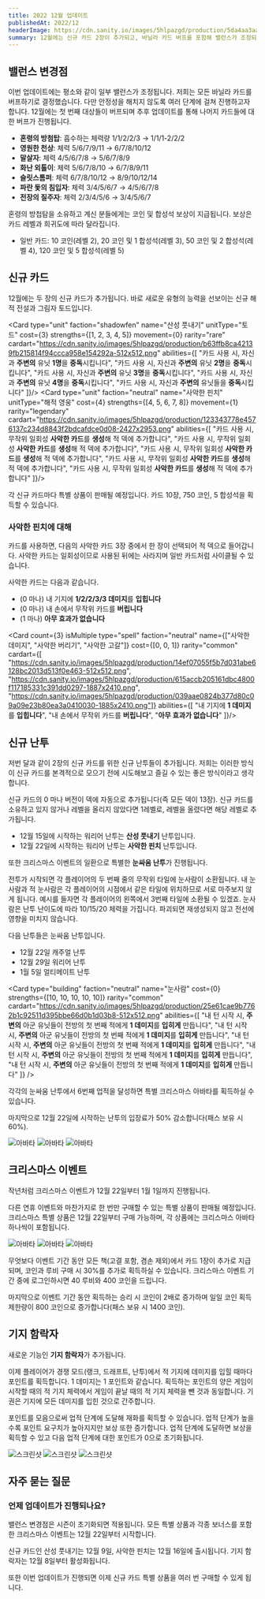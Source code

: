 ```yaml
---
title: 2022 12월 업데이트
publishedAt: 2022/12
headerImage: https://cdn.sanity.io/images/5hlpazgd/production/5da4aa3aadb504731d8ec0fc976eaee37c3e2a65-1920x622.png
summary: 12월에는 신규 카드 2장이 추가되고, 바닐라 카드 버프를 포함해 밸런스가 조정되며, 다양한 상품들이 판매됩니다.
---
```


<script>
    import Old from "$components/Old.svelte";
    import ImageBlock from "$components/ImageBlock.svelte";
    import FlexibleList from "$components/FlexibleList.svelte";
    import Icon from "$components/Icon.svelte";
    import Card from "$components/Card.svelte";
    import Comment from "$components/Comment.svelte";
</script>

## 밸런스 변경점
이번 업데이트에는 평소와 같이 일부 밸런스가 조정됩니다. 저희는 모든 바닐라 카드를 버프하기로 결정했습니다. 다만 안정성을 해치지 않도록 여러 단계에 걸쳐 진행하고자 합니다. 12월에는 첫 번째 대상들이 버프되며 추후 업데이트를 통해 나머지 카드들에 대한 버프가 진행됩니다.

  - **혼령의 방첨탑**: 흡수하는 체력량 <Old>1/1/2/2/3</Old> → 1/1/1-2/2/2
  - **영원한 천상**: 체력 <Old>5/6/7/9/11</Old> → 6/7/8/10/12
  - **말살자**: 체력 <Old>4/5/6/7/8</Old> → 5/6/7/8/9
  - **화난 외톨이**: 체력 <Old>5/6/7/8/10</Old> → 6/7/8/9/11
  - **슬릿스톰퍼**: 체력 <Old>6/7/8/10/12</Old> → 8/9/10/12/14
  - **파란 돛의 침입자**: 체력 <Old>3/4/5/6/7</Old> → 4/5/6/7/8
  - **전장의 질주자**: 체력 <Old>2/3/4/5/6</Old> → 3/4/5/6/7

<Comment>

혼령의 방첩탐을 소유하고 계신 분들에게는 코인 및 합성석 보상이 지급됩니다. 보상은 카드 레벨과 희귀도에 따라 달라집니다.

  - <Icon type="common" /> 일반 카드: <Icon type="coin" /> 10 코인(레벨 2), <Icon type="coin" /> 20 코인 및 <Icon type="stone" /> 1 합성석(레벨 3), <Icon type="coin" /> 50 코인 및 <Icon type="stone" /> 2 합성석(레벨 4), <Icon type="coin" /> 120 코인 및 <Icon type="stone" /> 5 합성석(레벨 5)

</Comment>

## 신규 카드
12월에는 두 장의 신규 카드가 추가됩니다. 바로 새로운 유형의 능력을 선보이는 신규 해적 전설과 그림자 토드입니다.

<Card type="unit" faction="shadowfen" name="산성 풋내기" unitType="토드" cost={3} strengths={[1, 2, 3, 4, 5]} movement={0} rarity="rare" cardart="https://cdn.sanity.io/images/5hlpazgd/production/b63ffb8ca42139fb215814f94ccca958e154292a-512x512.png" abilities={[
    "카드 사용 시, 자신과 **주변의** 유닛 **1명**을 **중독**시킵니다",
    "카드 사용 시, 자신과 **주변의** 유닛 **2명**을 **중독**시킵니다",
    "카드 사용 시, 자신과 **주변의** 유닛 **3명**을 **중독**시킵니다",
    "카드 사용 시, 자신과 **주변의** 유닛 **4명**을 **중독**시킵니다",
    "카드 사용 시, 자신과 **주변의** 유닛들을 **중독**시킵니다"
]}/>
<Card type="unit" faction="neutral" name="사악한 핀치" unitType="해적 영웅" cost={4} strengths={[4, 5, 6, 7, 8]} movement={1} rarity="legendary" cardart="https://cdn.sanity.io/images/5hlpazgd/production/123343778e4576137c234d8843f2bdcafdce0d08-2427x2953.png" abilities={[
    "카드 사용 시, 무작위 일회성 **사악한 카드**를 **생성**해 적 덱에 추가합니다",
    "카드 사용 시, 무작위 일회성 **사악한 카드**를 **생성**해 적 덱에 추가합니다",
    "카드 사용 시, 무작위 일회성 **사악한 카드**를 **생성**해 적 덱에 추가합니다",
    "카드 사용 시, 무작위 일회성 **사악한 카드**를 **생성**해 적 덱에 추가합니다",
    "카드 사용 시, 무작위 일회성 **사악한 카드**를 **생성**해 적 덱에 추가합니다"
]}/>

각 신규 카드마다 특별 상품이 판매될 예정입니다. 카드 10장, <Icon type="coin" /> 750 코인, <Icon type="stone" /> 5 합성석을 획득할 수 있습니다.

### 사악한 핀치에 대해
카드를 사용하면, 다음의 사악한 카드 3장 중에서 한 장이 선택되어 적 덱으로 들어갑니다. 사악한 카드는 일회성이므로 사용된 뒤에는 사라지며 일반 카드처럼 사이클될 수 있습니다.

사악한 카드는 다음과 같습니다.

  - (0 마나) 내 기지에 **1/2/2/3/3 데미지**를 **입힙니다**
  - (0 마나) 내 손에서 무작위 카드를 **버립니다**
  - (1 마나) **아무 효과가 없습니다**

<Card count={3} isMultiple type="spell" faction="neutral" name={["사악한 데미지", "사악한 버리기", "사악한 고갈"]} cost={[0, 0, 1]} rarity="common" cardart={[
    "https://cdn.sanity.io/images/5hlpazgd/production/14ef07055f5b7d031abe6128bc2013d513f0e463-512x512.png",
    "https://cdn.sanity.io/images/5hlpazgd/production/615accb205161dbc4800f117185331c391dd0297-1887x2410.png",
    "https://cdn.sanity.io/images/5hlpazgd/production/039aae0824b377d80c09a09e23b80ea3a0410030-1885x2410.png"]} abilities={[
    "내 기지에 **1 데미지**를 **입힙니다**",
    "내 손에서 무작위 카드를 **버립니다**",
    "**아무 효과가 없습니다**"
]}/>

## 신규 난투
저번 달과 같이 2장의 신규 카드를 위한 신규 난투들이 추가됩니다. 저희는 이러한 방식이 신규 카드를 본격적으로 모으기 전에 시도해보고 즐길 수 있는 좋은 방식이라고 생각합니다.

신규 카드의 0 마나 버전이 덱에 자동으로 추가됩니다(즉 모든 덱이 13장). 신규 카드를 소유하고 있지 않거나 레벨을 올리지 않았다면 1레벨로, 레벨을 올렸다면 해당 레벨로 추가됩니다.

  - 12월 15일에 시작하는 워리어 난투는 **산성 풋내기** 난투입니다.
  - 12월 22일에 시작하는 워리어 난투는 **사악한 핀치** 난투입니다.

또한 크리스마스 이벤트의 일환으로 특별한 **눈싸움 난투**가 진행됩니다.

전투가 시작되면 각 플레이어의 두 번째 줄의 무작위 타일에 눈사람이 소환됩니다. 내 눈사람과 적 눈사람은 각 플레이어의 시점에서 같은 타일에 위치하므로 서로 마주보지 않게 됩니다. 예시를 들자면 각 플레이어의 왼쪽에서 3번째 타일에 소환될 수 있겠죠. 눈사람은 난투 난이도에 따라 10/15/20 체력을 가집니다. 파괴되면 재생성되지 않고 전선에 영향을 미치지 않습니다.

다음 난투들은 눈싸움 난투입니다.

  - 12월 22일 캐주얼 난투
  - 12월 29일 워리어 난투
  - 1월 5일 얼티메이트 난투

<Card type="building" faction="neutral" name="눈사람" cost={0} strengths={[10, 10, 10, 10, 10]} rarity="common" cardart="https://cdn.sanity.io/images/5hlpazgd/production/25e61cae9b7762b1c92511d395bbe66d0b1d03b8-512x512.png" abilities={[
    "내 턴 시작 시, **주변의** 아군 유닛들이 전방의 첫 번째 적에게 **1 데미지**를 **입히게** 만듭니다",
    "내 턴 시작 시, **주변의** 아군 유닛들이 전방의 첫 번째 적에게 **1 데미지**를 **입히게** 만듭니다",
    "내 턴 시작 시, **주변의** 아군 유닛들이 전방의 첫 번째 적에게 **1 데미지**를 **입히게** 만듭니다",
    "내 턴 시작 시, **주변의** 아군 유닛들이 전방의 첫 번째 적에게 **1 데미지**를 **입히게** 만듭니다",
    "내 턴 시작 시, **주변의** 아군 유닛들이 전방의 첫 번째 적에게 **1 데미지**를 **입히게** 만듭니다"
]} />

각각의 눈싸움 난투에서 6번째 업적을 달성하면 특별 크리스마스 아바타를 획득하실 수 있습니다.

마지막으로 12월 22일에 시작하는 난투의 입장료가 50% 감소합니다(패스 보유 시 60%).

<FlexibleList setFontSizeFixed disableVertical>
    <img alt="아바타" src="https://cdn.sanity.io/images/5hlpazgd/production/3d45211e6f5c605f950db04b6309e9614a0266d2-512x512.png#avatar" />
    <img alt="아바타" src="https://cdn.sanity.io/images/5hlpazgd/production/95184beb6caa4613b4562f15b9b1365d3a35d2cc-512x512.png#avatar" />
    <img alt="아바타" src="https://cdn.sanity.io/images/5hlpazgd/production/c361460507e970d5dc0fafbf83799da25d8cb73f-512x512.png#avatar" />
</FlexibleList>

## 크리스마스 이벤트
작년처럼 크리스마스 이벤트가 12월 22일부터 1월 1일까지 진행됩니다.

다른 연휴 이벤트와 마찬가지로 한 번만 구매할 수 있는 특별 상품이 판매될 예정입니다. 크리스마스 특별 상품은 12월 22일부터 구매 가능하며, 각 상품에는 크리스마스 아바타 하나씩이 포함됩니다.

<FlexibleList setFontSizeFixed disableVertical>
    <img alt="아바타" src="https://cdn.sanity.io/images/5hlpazgd/production/25f924ea54d9990337397dc386cf2edac58bc19c-512x512.png#avatar" />
    <img alt="아바타" src="https://cdn.sanity.io/images/5hlpazgd/production/77826899fb3090b6a7a87ba73f2941eedc55fade-512x512.png#avatar" />
    <img alt="아바타" src="https://cdn.sanity.io/images/5hlpazgd/production/bae2fabdb2b66a08740955a68070f298adf17df0-512x512.png#avatar" />
</FlexibleList>

무엇보다 이벤트 기간 동안 모든 책(고결 포함, 겸손 제외)에서 카드 1장이 추가로 지급되며, 코인과 루비 구매 시 30%를 추가로 획득하실 수 있습니다. 크리스마스 이벤트 기간 중에 로그인하시면 <Icon type="ruby" /> 40 루비와 <Icon type="coin" /> 400 코인을 드립니다.

마지막으로 이벤트 기간 동안 획득하는 승리 시 코인이 2배로 증가하며 일일 코인 획득 제한량이 <Icon type="coin" /> 800 코인으로 증가합니다(패스 보유 시 <Icon type="coin" /> 1400 코인).

## 기지 함락자
새로운 기능인 **기지 함락자**가 추가됩니다.

이제 플레이어가 경쟁 모드(랭크, 드래프트, 난투)에서 적 기지에 데미지를 입힐 때마다 포인트를 획득합니다. 1 데미지는 1 포인트와 같습니다. 획득하는 포인트의 양은 게임이 시작할 때의 적 기지 체력에서 게임이 끝날 때의 적 기지 체력을 뺀 것과 동일합니다. 기권은 기지에 모든 데미지를 입힌 것으로 간주합니다.

포인트를 모음으로써 업적 단계에 도달해 재화를 획득할 수 있습니다. 업적 단계가 높을수록 포인트 요구치가 높아지지만 보상 또한 증가합니다. 업적 단계에 도달하면 보상을 획득할 수 있고 다음 업적 단계에 대한 포인트가 0으로 초기화됩니다.

<FlexibleList allowOverflow>
    <img alt="스크린샷" src="https://cdn.sanity.io/images/5hlpazgd/production/b539a810fdfed2715bda56cb47055b9cbcc3f12c-1080x1920.png#screenshot" />
    <img alt="스크린샷" src="https://cdn.sanity.io/images/5hlpazgd/production/94a9cfabae6516d22df0ad508a65e00513592c93-1080x1920.png#screenshot" />
    <img alt="스크린샷" src="https://cdn.sanity.io/images/5hlpazgd/production/851978ec197a15c24335e4b0d71c93ec944a28b7-1080x1920.png#screenshot" />
</FlexibleList>

## 자주 묻는 질문
### 언제 업데이트가 진행되나요?
밸런스 변경점은 시즌이 초기화되면 적용됩니다. 모든 특별 상품과 각종 보너스를 포함한 크리스마스 이벤트는 12월 22일부터 시작합니다.

신규 카드인 산성 풋내기는 12월 9일, 사악한 핀치는 12월 16일에 출시됩니다. 기지 함락자는 12월 8일부터 활성화됩니다.

또한 이번 업데이트가 진행되면 이제 신규 카드 특별 상품을 여러 번 구매할 수 있게 됩니다.